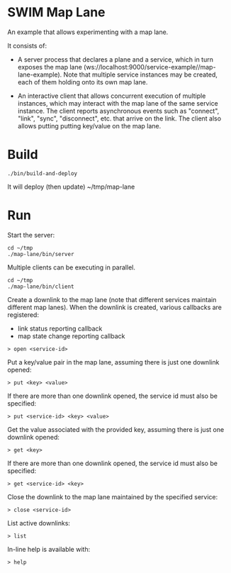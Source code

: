 # SWIM Map Lane

An example that allows experimenting with a map lane. 

It consists of:
 
* A server process that declares a plane and a service, which in turn exposes the map lane 
(ws://localhost:9000/service-example/<service-id>/map-lane-example). Note that multiple service
instances may be created, each of them holding onto its own map lane.

* An interactive client that allows concurrent execution of multiple instances, which may interact 
with the map lane of the same service instance. The client reports asynchronous events such as
"connect", "link", "sync", "disconnect", etc. that arrive on the link. The client also allows
putting putting key/value on the map lane.

# Build

````
./bin/build-and-deploy
````

It will deploy (then update) ~/tmp/map-lane

# Run

Start the server:

````
cd ~/tmp
./map-lane/bin/server
````

Multiple clients can be executing in parallel.

````
cd ~/tmp
./map-lane/bin/client
````

Create a downlink to the map lane (note that different services maintain different map lanes). 
When the downlink is created, various callbacks are registered:
* link status reporting callback 
* map state change reporting callback

````
> open <service-id>
````

Put a key/value pair in the map lane, assuming there is just one downlink opened:

````
> put <key> <value>
````

If there are more than one downlink opened, the service id must also be specified:

````
> put <service-id> <key> <value>
````

Get the value associated with the provided key, assuming there is just one downlink opened:

````
> get <key>
````

If there are more than one downlink opened, the service id must also be specified:

````
> get <service-id> <key>
````

Close the downlink to the map lane maintained by the specified service:

````
> close <service-id>
````

List active downlinks:

````
> list
````

In-line help is available with:

````
> help
````


